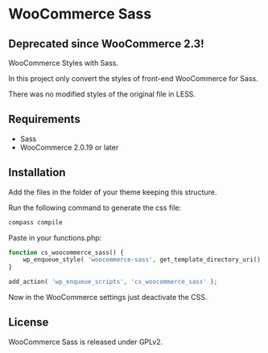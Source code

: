WooCommerce Sass
===================

## Deprecated since WooCommerce 2.3! ##

WooCommerce Styles with Sass.

In this project only convert the styles of front-end WooCommerce for Sass.

There was no modified styles of the original file in LESS.

## Requirements ##

* Sass
* WooCommerce 2.0.19 or later

## Installation ##

Add the files in the folder of your theme keeping this structure.

Run the following command to generate the css file:

```bash
compass compile
```

Paste in your functions.php:

```php
function cs_woocommerce_sass() {
    wp_enqueue_style( 'woocommerce-sass', get_template_directory_uri() . '/woocommerce-sass/css/woocommerce.css', array(), false, 'all' );
}

add_action( 'wp_enqueue_scripts', 'cs_woocommerce_sass' );
```

Now in the WooCommerce settings just deactivate the CSS.

## License ##

WooCommerce Sass is released under GPLv2.
